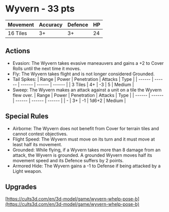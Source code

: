 # Wyvern  - 33 pts

|Movement | Accuracy | Defence | HP |
| ------ | ------ | ------ | ------ |
| 16 Tiles | 3+ | 3+ | 24 |

## Actions
- Evasion: The Wyvern takes evasive maneauvers and gains a +2 to Cover Rolls until the next time it moves.
- Fly: The Wyvern takes flight and is not longer considered Grounded.
- Tail Spikes:
    | Range | Power | Penetration | Attacks | Type |
    | ------ | ------ | ------ | ------ | ------ |
    | 3 Tiles | 4+ | -3 | 5 | Medium |    
- Sweep: The Wyvern makes an attack against a unit on a tile the Wyvern flew over.
    | Range | Power | Penetration | Attacks | Type |
    | ------ | ------ | ------ | ------ | ------ |
    | - | 3+ | -1 | 1d6+2 | Medium |

## Special Rules
- Airborne: The Wyvern does not benefit from Cover for terrain tiles and cannot contest objectives.
- Flight Speed: The Wyvern must move on its turn and it must move at least half its movement.
- Grounded: While flying, if a Wyvern takes more than 8 damage from an attack, the Wyvern is grounded. A grounded Wyvern moves half its movement speed and its Defence suffers by 2 points. 
- Armored Hide: The Wyvern gains a -1 to Defense if being attacked by a Light weapon.

## Upgrades

[https://cults3d.com/en/3d-model/game/wyvern-whelp-pose-b](https://cults3d.com/en/3d-model/game/wyvern-whelp-pose-b)
